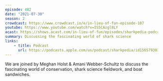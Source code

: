 ```yaml
---
episode: 482
date: "2021-07-30"
season: 2
crowdcast: https://www.crowdcast.io/e/in-lieu-of-fun-episode-107
youtube: https://www.youtube.com/watch?v=IS5CAzgl8LY
acast: https://shows.acast.com/in-lieu-of-fun/episodes/sharkpedia-podcast-hosts-amani-webber-schultz-meghan-holst
summary: Discussing the fascinating world of shark science
links:
    - title: Podcast
      url: https://podcasts.apple.com/us/podcast/sharkpedia/id1565793030
---
```

We are joined by Meghan Holst & Amani Webber-Schultz to discuss the fascinating world of conservation, shark science fieldwork, and boat sandwiches.
